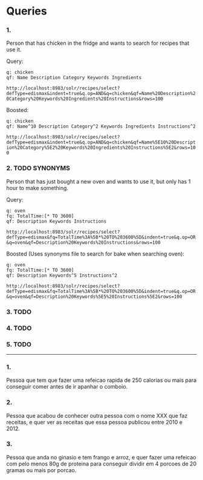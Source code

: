 # Queries

### 1.

Person that has chicken in the fridge and wants to search for recipes that use it.

Query:
```
q: chicken
qf: Name Description Category Keywords Ingredients
```
`http://localhost:8983/solr/recipes/select?defType=edismax&indent=true&q.op=AND&q=chicken&qf=Name%20Description%20Category%20Keywords%20Ingredients%20Instructions&rows=100`

Boosted:
```
q: chicken
qf: Name^10 Description Category^2 Keywords Ingredients Instructions^2
```
`http://localhost:8983/solr/recipes/select?defType=edismax&indent=true&q.op=AND&q=chicken&qf=Name%5E10%20Description%20Category%5E2%20Keywords%20Ingredients%20Instructions%5E2&rows=100`


### 2. TODO SYNONYMS

Person that has just bought a new oven and wants to use it, but only has 1 hour to make something.

Query:
```
q: oven
fq: TotalTime:[* TO 3600]
qf: Description Keywords Instructions
```
`http://localhost:8983/solr/recipes/select?defType=edismax&fq=TotalTime%3A%5B*%20TO%203600%5D&indent=true&q.op=OR&q=oven&qf=Description%20Keywords%20Instructions&rows=100`

Boosted (Uses synonyms file to search for bake when searching oven):
```
q: oven
fq: TotalTime:[* TO 3600]
qf: Description Keywords^5 Instructions^2
```
`http://localhost:8983/solr/recipes/select?defType=edismax&fq=TotalTime%3A%5B*%20TO%203600%5D&indent=true&q.op=OR&q=oven&qf=Description%20Keywords%5E5%20Instructions%5E2&rows=100`


### 3. TODO

### 4. TODO

### 5. TODO

---

### 1.

Pessoa que tem que fazer uma refeicao rapida de 250 calorias ou mais para conseguir comer antes de ir apanhar o comboio.

### 2.

Pessoa que acabou de conhecer outra pessoa com o nome XXX que faz receitas, e quer ver as receitas que essa pessoa publicou entre 2010 e 2012.

### 3.

Pessoa que anda no ginasio e tem frango e arroz, e quer fazer uma refeicao com pelo menos 80g de proteina para conseguir dividir em 4 porcoes de 20 gramas ou mais por porcao.
